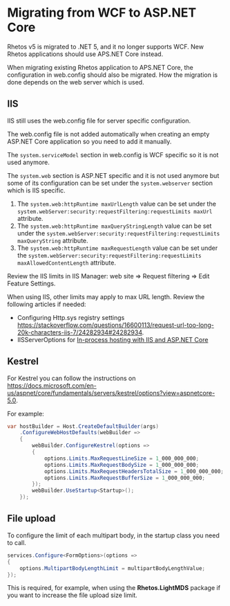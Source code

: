 # Migrating from WCF to ASP.NET Core

Rhetos v5 is migrated to .NET 5, and it no longer supports WCF.
New Rhetos applications should use APS.NET Core instead.

When migrating existing Rhetos application to APS.NET Core, the configuration in web.config should also be migrated.
How the migration is done depends on the web server which is used.

## IIS

IIS still uses the web.config file for server specific configuration.

The web.config file is not added automatically when creating an empty ASP.NET Core application so you need to add it manually.

The `system.serviceModel` section in web.config is WCF specific so it is not used anymore.

The `system.web` section is ASP.NET specific and it is not used anymore
but some of its configuration can be set under the `system.webserver` section which is IIS specific.

1. The `system.web:httpRuntime maxUrlLength` value can be set under the `system.webServer:security:requestFiltering:requestLimits maxUrl` attribute.
2. The `system.web:httpRuntime maxQueryStringLength` value can be set under the `system.webServer:security:requestFiltering:requestLimits maxQueryString` attribute.
3. The `system.web:httpRuntime maxRequestLength` value can be set under the `system.webServer:security:requestFiltering:requestLimits maxAllowedContentLength` attribute.

Review the IIS limits in IIS Manager: web site => Request filtering => Edit Feature Settings.

When using IIS, other limits may apply to max URL length.
Review the following articles if needed:

* Configuring Http.sys registry settings <https://stackoverflow.com/questions/16600113/request-url-too-long-20k-characters-iis-7/24282934#24282934>.
* IISServerOptions for [In-process hosting with IIS and ASP.NET Core](https://docs.microsoft.com/en-us/aspnet/core/host-and-deploy/iis/in-process-hosting?view=aspnetcore-5.0)

## Kestrel

For Kestrel you can follow the instructions on https://docs.microsoft.com/en-us/aspnet/core/fundamentals/servers/kestrel/options?view=aspnetcore-5.0.

For example:

```cs
var hostBuilder = Host.CreateDefaultBuilder(args)
    .ConfigureWebHostDefaults(webBuilder =>
    {
        webBuilder.ConfigureKestrel(options =>
        {
            options.Limits.MaxRequestLineSize = 1_000_000_000;
            options.Limits.MaxRequestBodySize = 1_000_000_000;
            options.Limits.MaxRequestHeadersTotalSize = 1_000_000_000;
            options.Limits.MaxRequestBufferSize = 1_000_000_000;
        });
        webBuilder.UseStartup<Startup>();
    });
```

## File upload

To configure the limit of each multipart body, in the startup class you need to call.

```cs
services.Configure<FormOptions>(options =>
{
    options.MultipartBodyLengthLimit = multipartBodyLengthValue;
});
```

This is required, for example, when using the **Rhetos.LightMDS** package if you want to increase the file upload size limit.
